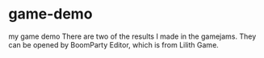 # game-demo
my game demo
There are two of the results I made in the gamejams. They can be opened by BoomParty Editor, which is from Lilith Game.
